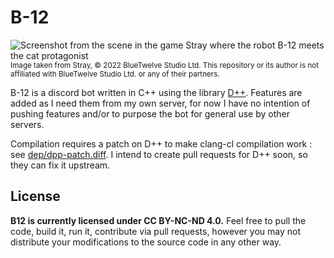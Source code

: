 # B-12
![Screenshot from the scene in the game Stray where the robot B-12 meets the cat protagonist](https://user-images.githubusercontent.com/809711/227605932-0683132c-7872-473b-99ef-9499dd08115e.jpg)
<sub>Image taken from Stray, © 2022 BlueTwelve Studio Ltd. This repository or its author is not affiliated with BlueTwelve Studio Ltd. or any of their partners.</sub>

B-12 is a discord bot written in C++ using the library [D++](https://github.com/brainboxdotcc/DPP). Features are added as I need them from my own server, for now I have no intention of pushing features and/or to purpose the bot for general use by other servers.

Compilation requires a patch on D++ to make clang-cl compilation work : see [dep/dpp-patch.diff](dep/dpp-patch.diff). I intend to create pull requests for D++ soon, so they can fix it upstream.

## License
**B12 is currently licensed under CC BY-NC-ND 4.0.**
Feel free to pull the code, build it, run it, contribute via pull requests, however you may not distribute your modifications to the source code in any other way.
